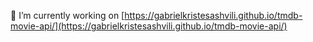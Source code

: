 🔭 I’m currently working on [https://gabrielkristesashvili.github.io/tmdb-movie-api/](https://gabrielkristesashvili.github.io/tmdb-movie-api/)
